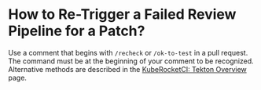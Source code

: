 # How to Re-Trigger a Failed Review Pipeline for a Patch?

<head>
  <link rel="canonical" href="https://docs.kuberocketci.io/faq/how-to/developer/retrigger-failed-review-pipeline" />
</head>

Use a comment that begins with `/recheck` or `/ok-to-test` in a pull request. The command must be at the beginning of your comment to be recognized. Alternative methods are described in the [KubeRocketCI: Tekton Overview](/docs/user-guide/tekton-pipelines#review-pipeline) page.
